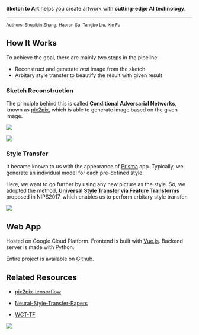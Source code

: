 **Sketch to Art** helps you create artwork with **cutting-edge AI technology**.

---

<small>
Authors: Shuaibin Zhang, Haoran Su, Tangbo Liu, Xin Fu
</small>

## How It Works

To achieve the goal, there are mainly two steps in the pipeline:

- Reconstruct and generate *real* image from the sketch
- Arbitary style transfer to beautify the result with given result

### Sketch Reconstruction

The principle behind this is called **Conditional Adversarial Networks**, known as [pix2pix](https://phillipi.github.io/pix2pix/), which is able to generate image based on the given image.

![](https://phillipi.github.io/pix2pix/images/teaser_v3.jpg)

![](https://phillipi.github.io/pix2pix/images/edges2cats.jpg)

### Style Transfer

It became known to us with the appearance of [Prisma](https://prisma-ai.com/) app. Typically, we generate an individual model for each pre-defined style. 

Here, we want to go further by using any new picture as the style. So, we adopted the method, [**Universal Style Transfer via Feature Transforms**](https://arxiv.org/abs/1705.08086) proposed in NIPS2017, which enables us to perform arbitary style transfer.

![](https://raw.githubusercontent.com/Yijunmaverick/UniversalStyleTransfer/master/figs/p1.jpg)

## Web App

Hosted on Google Cloud Platform. 
Frontend is built with [Vue.js](https://vuejs.org/). 
Backend server is made with Python.

Entire project is available on [Github](https://github.com/mtobeiyf/sketch-to-art).

## Related Resources

- [pix2pix-tensorflow](https://github.com/affinelayer/pix2pix-tensorflow)

- [Neural-Style-Transfer-Papers](https://github.com/ycjing/Neural-Style-Transfer-Papers)

- [WCT-TF](https://github.com/eridgd/WCT-TF)

![](https://api.qrserver.com/v1/create-qr-code/?size=150x150&data=https://dip.imfing.com)